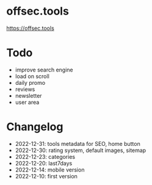 # offsec.tools

https://offsec.tools


# Todo

- improve search engine  
- load on scroll  
- daily promo  
- reviews  
- newsletter  
- user area  


# Changelog

- 2022-12-31: tools metadata for SEO, home button  
- 2022-12-30: rating system, default images, sitemap  
- 2022-12-23: categories  
- 2022-12-20: last7days  
- 2022-12-14: mobile version  
- 2022-12-10: first version  
